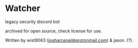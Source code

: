 # Watcher
legacy security discord bot

archived for open source, check license for use.

Written by wist9063 (josharcenal@protonmail.com) & jason. (?). 
